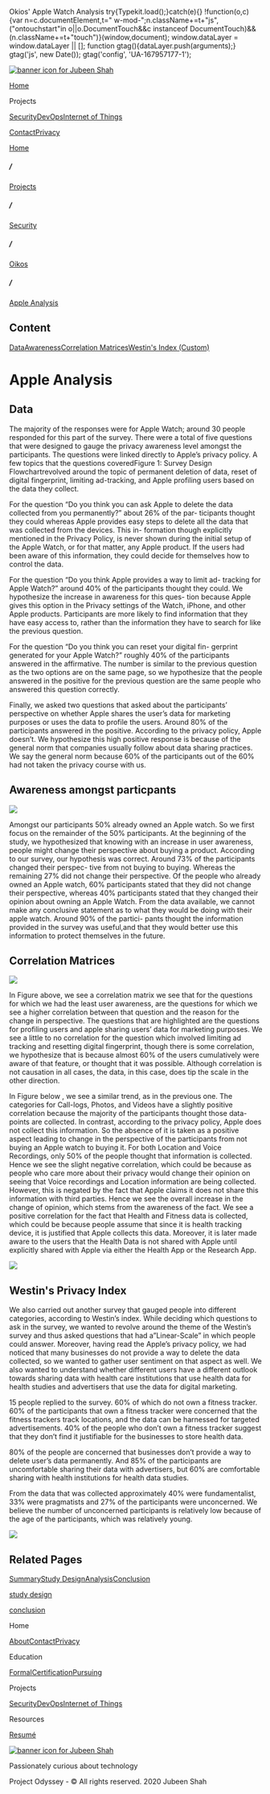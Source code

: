  Okios' Apple Watch Analysis             try{Typekit.load();}catch(e){} !function(o,c){var n=c.documentElement,t=" w-mod-";n.className+=t+"js",("ontouchstart"in o||o.DocumentTouch&&c instanceof DocumentTouch)&&(n.className+=t+"touch")}(window,document);    window.dataLayer = window.dataLayer || \[\]; function gtag(){dataLayer.push(arguments);} gtag('js', new Date()); gtag('config', 'UA-167957177-1'); 

[![banner icon for Jubeen Shah](https://project-odyssey.s3.us-east-2.amazonaws.com/d130db536435d20d7579fafb511ca245.svg)](../../../index.html)

[Home](../../../index.html)

Projects

[Security](../../../projects/security.html)[DevOps](../../../projects/devops.html)[Internet of Things](../../../projects/iot.html)

[Contact](mailto:jnshah2@ncsu.edu)[Privacy](../../../privacy.html)

[Home](../../../index.html)

##### /

[Projects](../../../projects.html)

##### /

[Security](../../../projects/security.html)

##### /

[Oikos](../../../projects/security/oikos.html)

##### /

[Apple Analysis](../../../projects/security/oikos/design.html)

Content
-------

[Data](#Data)[Awareness](#awareness)[Correlation Matrices](#Correlation-Matrices)[Westin's Index (Custom)](#westins-index)

Apple Analysis
==============

Data
----

The majority of the responses were for Apple Watch; around 30 people responded for this part of the survey. There were a total of five questions that were designed to gauge the privacy awareness level amongst the participants. The questions were linked directly to Apple’s privacy policy. A few topics that the questions coveredFigure 1: Survey Design Flowchartrevolved around the topic of permanent deletion of data, reset of digital fingerprint, limiting ad-tracking, and Apple profiling users based on the data they collect.  
  
For the question “Do you think you can ask Apple to delete the data collected from you permanently?” about 26% of the par- ticipants thought they could whereas Apple provides easy steps to delete all the data that was collected from the devices. This in- formation though explicitly mentioned in the Privacy Policy, is never shown during the initial setup of the Apple Watch, or for that matter, any Apple product. If the users had been aware of this information, they could decide for themselves how to control the data.  
  
For the question “Do you think Apple provides a way to limit ad- tracking for Apple Watch?” around 40% of the participants thought they could. We hypothesize the increase in awareness for this ques- tion because Apple gives this option in the Privacy settings of the Watch, iPhone, and other Apple products. Participants are more likely to find information that they have easy access to, rather than the information they have to search for like the previous question.  
  
For the question “Do you think you can reset your digital fin- gerprint generated for your Apple Watch?” roughly 40% of the participants answered in the affirmative. The number is similar to the previous question as the two options are on the same page, so we hypothesize that the people answered in the positive for the previous question are the same people who answered this question correctly.  
  
Finally, we asked two questions that asked about the participants’ perspective on whether Apple shares the user’s data for marketing purposes or uses the data to profile the users. Around 80% of the participants answered in the positive. According to the privacy policy, Apple doesn’t. We hypothesize this high positive response is because of the general norm that companies usually follow about data sharing practices. We say the general norm because 60% of the participants out of the 60% had not taken the privacy course with us.

Awareness amongst particpants
-----------------------------

![](https://project-odyssey.s3.us-east-2.amazonaws.com/83db24e9ec3a336b2b124a2f0ce4321c.png)

Amongst our participants 50% already owned an Apple watch. So we first focus on the remainder of the 50% participants. At the beginning of the study, we hypothesized that knowing with an increase in user awareness, people might change their perspective about buying a product. According to our survey, our hypothesis was correct. Around 73% of the participants changed their perspec- tive from not buying to buying. Whereas the remaining 27% did not change their perspective. Of the people who already owned an Apple watch, 60% participants stated that they did not change their perspective, whereas 40% participants stated that they changed their opinion about owning an Apple Watch. From the data available, we cannot make any conclusive statement as to what they would be doing with their apple watch. Around 90% of the partici- pants thought the information provided in the survey was useful,and that they would better use this information to protect themselves in the future.

Correlation Matrices
--------------------

![](https://project-odyssey.s3.us-east-2.amazonaws.com/8a30bdf662f6ac9ae6c8fbd125a31e0d.png)

In Figure above, we see a correlation matrix we see that for the questions for which we had the least user awareness, are the questions for which we see a higher correlation between that question and the reason for the change in perspective. The questions that are highlighted are the questions for profiling users and apple sharing users’ data for marketing purposes. We see a little to no correlation for the question which involved limiting ad tracking and resetting digital fingerprint, though there is some correlation, we hypothesize that is because almost 60% of the users cumulatively were aware of that feature, or thought that it was possible. Although correlation is not causation in all cases, the data, in this case, does tip the scale in the other direction.  
  
In Figure below , we see a similar trend, as in the previous one. The categories for Call-logs, Photos, and Videos have a slightly positive correlation because the majority of the participants thought those data-points are collected. In contrast, according to the privacy policy, Apple does not collect this information. So the absence of it is taken as a positive aspect leading to change in the perspective of the participants from not buying an Apple watch to buying it. For both Location and Voice Recordings, only 50% of the people thought that information is collected. Hence we see the slight negative correlation, which could be because as people who care more about their privacy would change their opinion on seeing that Voice recordings and Location information are being collected. However, this is negated by the fact that Apple claims it does not share this information with third parties. Hence we see the overall increase in the change of opinion, which stems from the awareness of the fact. We see a positive correlation for the fact that Health and Fitness data is collected, which could be because people assume that since it is health tracking device, it is justified that Apple collects this data. Moreover, it is later made aware to the users that the Health Data is not shared with Apple until explicitly shared with Apple via either the Health App or the Research App.

![](https://project-odyssey.s3.us-east-2.amazonaws.com/d40f00859c9a9a6f931e7447e175474e.png)

Westin's Privacy Index
----------------------

We also carried out another survey that gauged people into different categories, according to Westin’s index. While deciding which questions to ask in the survey, we wanted to revolve around the theme of the Westin’s survey and thus asked questions that had a”Linear-Scale” in which people could answer. Moreover, having read the Apple’s privacy policy, we had noticed that many businesses do not provide a way to delete the data collected, so we wanted to gather user sentiment on that aspect as well. We also wanted to understand whether different users have a different outlook towards sharing data with health care institutions that use health data for health studies and advertisers that use the data for digital marketing.  
  
15 people replied to the survey. 60% of which do not own a fitness tracker. 60% of the participants that own a fitness tracker were concerned that the fitness trackers track locations, and the data can be harnessed for targeted advertisements. 40% of the people who don’t own a fitness tracker suggest that they don’t find it justifiable for the businesses to store health data.  
  
80% of the people are concerned that businesses don’t provide a way to delete user’s data permanently. And 85% of the participants are uncomfortable sharing their data with advertisers, but 60% are comfortable sharing with health institutions for health data studies.  
  
From the data that was collected approximately 40% were fundamentalist, 33% were pragmatists and 27% of the participants were unconcerned. We believe the number of unconcerned participants is relatively low because of the age of the participants, which was relatively young.

![](https://project-odyssey.s3.us-east-2.amazonaws.com/f25538788fb9e1a463a12d176bd78efb.png)

Related Pages
-------------

[Summary](../../../projects/security/oikos.html)[Study Design](../../../projects/security/oikos/design.html)[Analysis](../../../projects/security/oikos/analysis.html)[Conclusion](../../../projects/security/oikos/conclusion.html)

[study design](../../../projects/security/oikos/design.html)

[conclusion](../../../projects/security/oikos/conclusion.html)

Home

[About](../../../index.html)[Contact](mailto:jnshah2@ncsu.edu)[Privacy](../../../privacy.html)

Education

[Formal](../../../education/formal.html)[Certification](../../../education/certifications.html)[Pursuing](../../../education/pursuing.html)

Projects

[Security](../../../projects/security.html)[DevOps](../../../projects/devops.html)[Internet of Things](../../../projects/iot.html)

Resources

[Resumé](https://project-odyssey.s3.us-east-2.amazonaws.com/Odyssey-Resources/Resume/JubeenShah-Resume.pdf)

[![banner icon for Jubeen Shah](https://project-odyssey.s3.us-east-2.amazonaws.com/d130db536435d20d7579fafb511ca245.svg)](../../../index.html)

Passionately curious about technology

Project Odyssey - © All rights reserved. 2020 Jubeen Shah
